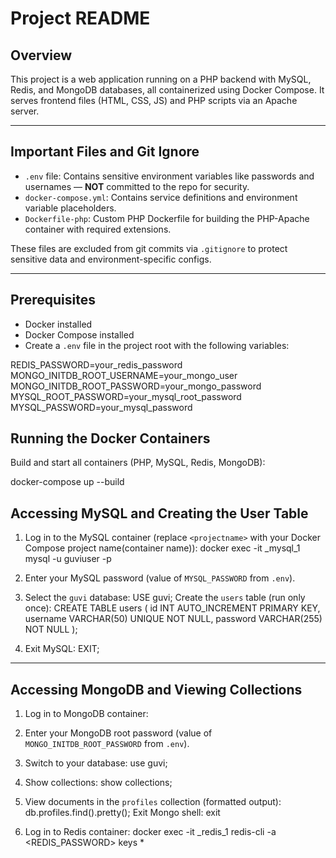 # Project README

## Overview

This project is a web application running on a PHP backend with MySQL, Redis, and MongoDB databases, all containerized using Docker Compose. It serves frontend files (HTML, CSS, JS) and PHP scripts via an Apache server.

---

## Important Files and Git Ignore

- `.env` file: Contains sensitive environment variables like passwords and usernames — **NOT** committed to the repo for security.
- `docker-compose.yml`: Contains service definitions and environment variable placeholders.
- `Dockerfile-php`: Custom PHP Dockerfile for building the PHP-Apache container with required extensions.

These files are excluded from git commits via `.gitignore` to protect sensitive data and environment-specific configs.

---

## Prerequisites

- Docker installed
- Docker Compose installed
- Create a `.env` file in the project root with the following variables:

REDIS_PASSWORD=your_redis_password
MONGO_INITDB_ROOT_USERNAME=your_mongo_user
MONGO_INITDB_ROOT_PASSWORD=your_mongo_password
MYSQL_ROOT_PASSWORD=your_mysql_root_password
MYSQL_PASSWORD=your_mysql_password

## Running the Docker Containers

Build and start all containers (PHP, MySQL, Redis, MongoDB):

docker-compose up --build 
## Accessing MySQL and Creating the User Table

1. Log in to the MySQL container (replace `<projectname>` with your Docker Compose project name(container name)):
docker exec -it <projectname>_mysql_1 mysql -u guviuser -p

2. Enter your MySQL password (value of `MYSQL_PASSWORD` from `.env`).

3. Select the `guvi` database:
USE guvi;
 Create the `users` table (run only once):
CREATE TABLE users (
id INT AUTO_INCREMENT PRIMARY KEY,
username VARCHAR(50) UNIQUE NOT NULL,
password VARCHAR(255) NOT NULL
);
4. Exit MySQL: EXIT;
---

## Accessing MongoDB and Viewing Collections

1. Log in to MongoDB container:
2. Enter your MongoDB root password (value of `MONGO_INITDB_ROOT_PASSWORD` from `.env`).

3. Switch to your database:
use guvi;

4. Show collections:
show collections;
5. View documents in the `profiles` collection (formatted output):
 db.profiles.find().pretty();
 Exit Mongo shell:
exit
1. Log in to Redis container:
docker exec -it <projectname>_redis_1 redis-cli -a <REDIS_PASSWORD>
keys *
